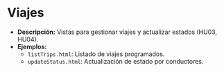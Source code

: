 # Viajes
- **Descripción:** Vistas para gestionar viajes y actualizar estados (HU03, HU04).
- **Ejemplos:**
    - `listTrips.html`: Listado de viajes programados.
    - `updateStatus.html`: Actualización de estado por conductores.